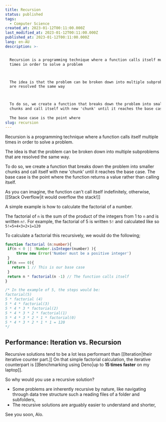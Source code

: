 ```yaml
---
title: Recursion
status: published
tags:
  - Computer Science
created_at: 2023-01-12T00:11:00.000Z
last_modified_at: 2023-01-12T00:11:00.000Z
published_at: 2023-01-12T00:11:00.000Z
lang: en-AU
description: >-


  Recursion is a programming technique where a function calls itself multiple
  times in order to solve a problem



  The idea is that the problem can be broken down into multiple subproblems that
  are resolved the same way



  To do so, we create a function that breaks down the problem into smaller
  chunks and call itself with new 'chunk' until it reaches the base case
   
  The base case is the point where 
slug: recursion
---
```



Recursion is a programming technique where a function calls itself multiple times in order to solve a problem.

The idea is that the problem can be broken down into multiple subproblems that are resolved the same way.

To do so, we create a function that breaks down the problem into smaller chunks and call itself with new 'chunk' until it reaches the base case. 
The base case is the point where the function returns a value rather than calling itself. 

As you can imagine, the function can't call itself indefinitely, otherwise, [[Stack Overflow|it would overflow the stack!]]

A simple example is how to calculate the factorial of a number.

The factorial of `n` is the sum of the product of the integers from 1 to `n` and is written `n!`.
For example, the factorial of 5 is written `5!` and calculated like so `5!=5×4×3×2×1=120`

To calculate a factorial this recursively, we would do the following;

```ts
function factorial (n:number){
 if(n < 0 || !Number.isInteger(number) ){
	 throw new Error('Number must be a positive integer')
 }
 if(n === 0){
   return 1 // This is our base case
 }
 return n * factorial(n -1) // The function calls itself
}

/* In the example of 5, the steps would be:
factorial(5)
5 * factorial (4)
5 * 4 * factorial(3)
5 * 4 * 3 * factorial(2)
5 * 4 * 3 * 2 * factorial(1)
5 * 4 * 3 * 2 * 1 * factorial(0)
5 * 4 * 3 * 2 * 1 * 1 = 120
*/
```

## Performance: Iteration vs. Recursion

Recursive solutions tend to be a lot less performant than [[Iteration|their iterative counter part.]]
On that simple factorial calculation, the iterative counterpart is [[Benchmarking using Deno|up to **15 times faster** on my laptop]].

So why would you use a recursive solution?
- Some problems are inherently recursive by nature, like navigating through data tree structure such a reading files of a folder and subfolders,
- The recursive solutions are arguably easier to understand and shorter,

See you soon,
Alo.
